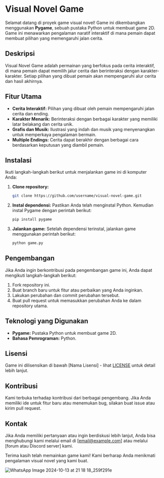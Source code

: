 # Visual Novel Game

Selamat datang di proyek game visual novel! Game ini dikembangkan menggunakan **Pygame**, sebuah pustaka Python untuk membuat game 2D. Game ini menawarkan pengalaman naratif interaktif di mana pemain dapat membuat pilihan yang memengaruhi jalan cerita.

## Deskripsi

Visual Novel Game adalah permainan yang berfokus pada cerita interaktif, di mana pemain dapat memilih jalur cerita dan berinteraksi dengan karakter-karakter. Setiap pilihan yang dibuat pemain akan mempengaruhi alur cerita dan hasil akhirnya.

## Fitur Utama

- **Cerita Interaktif:** Pilihan yang dibuat oleh pemain mempengaruhi jalan cerita dan ending.
- **Karakter Menarik:** Berinteraksi dengan berbagai karakter yang memiliki latar belakang dan cerita unik.
- **Grafis dan Musik:** Ilustrasi yang indah dan musik yang menyenangkan untuk memperkaya pengalaman bermain.
- **Multiple Endings:** Cerita dapat berakhir dengan berbagai cara berdasarkan keputusan yang diambil pemain.

## Instalasi

Ikuti langkah-langkah berikut untuk menjalankan game ini di komputer Anda:

1. **Clone repository:**
    ```bash
    git clone https://github.com/username/visual-novel-game.git
    ```

2. **Instal dependensi:**
    Pastikan Anda telah menginstal Python. Kemudian instal Pygame dengan perintah berikut:
    ```bash
    pip install pygame
    ```

3. **Jalankan game:**
    Setelah dependensi terinstal, jalankan game menggunakan perintah berikut:
    ```bash
    python game.py
    ```

## Pengembangan

Jika Anda ingin berkontribusi pada pengembangan game ini, Anda dapat mengikuti langkah-langkah berikut:

1. Fork repository ini.
2. Buat branch baru untuk fitur atau perbaikan yang Anda inginkan.
3. Lakukan perubahan dan commit perubahan tersebut.
4. Buat pull request untuk memasukkan perubahan Anda ke dalam repository utama.

## Teknologi yang Digunakan

- **Pygame:** Pustaka Python untuk membuat game 2D.
- **Bahasa Pemrograman:** Python.

## Lisensi

Game ini dilisensikan di bawah [Nama Lisensi] - lihat [LICENSE](LICENSE) untuk detail lebih lanjut.

## Kontribusi

Kami terbuka terhadap kontribusi dari berbagai pengembang. Jika Anda memiliki ide untuk fitur baru atau menemukan bug, silakan buat issue atau kirim pull request.

## Kontak

Jika Anda memiliki pertanyaan atau ingin berdiskusi lebih lanjut, Anda bisa menghubungi kami melalui email di [email@example.com] atau melalui [forum atau Discord server] kami.

Terima kasih telah memainkan game kami! Kami berharap Anda menikmati pengalaman visual novel yang kami buat.

![WhatsApp Image 2024-10-13 at 21 18 18_259f291e](https://github.com/user-attachments/assets/cba8bc29-b580-4512-ab4e-393bb92cb58a) <br/>
